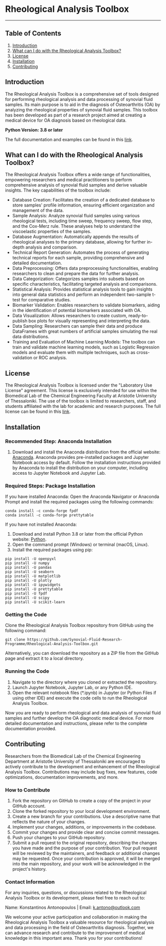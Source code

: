 # Rheological Analysis Toolbox
***
## Table of Contents
1. [Introduction](#introduction)
2. [What can I do with the Rheological Analysis Toolbox?](#what-can-i-do-with-the-rheological-analysis-toolbox?)
3. [License](#license)
4. [Installation](#installation)
5. [Contributing](#contributing)

## Introduction
The Rheological Analysis Toolbox is a comprehensive set of tools designed for performing rheological analysis and data processing of synovial fluid samples. Its main purpose is to aid in the diagnosis of Osteoarthritis (OA) by analyzing the rheological properties of synovial fluid samples. This toolbox has been developed as part of a research project aimed at creating a medical device for OA diagnosis based on rheological data.

**Python Version: 3.8 or later**

The full documentation and examples can be found in this [link](https://north-mandevilla-d3a.notion.site/Rheological-Analysis-Toolbox-caf04f0f4f2c4d30b31cbca9400580f0?pvs=4).

## What can I do with the Rheological Analysis Toolbox?
The Rheological Analysis Toolbox offers a wide range of functionalities, empowering researchers and medical practitioners to perform comprehensive analysis of synovial fluid samples and derive valuable insights. The key capabilities of the toolbox include:

* Database Creation: Facilitates the creation of a dedicated database to store samples' profile information, ensuring efficient organization and management of the data.
* Sample Analysis: Analyze synovial fluid samples using various rheological tests, including time sweep, frequency sweep, flow step, and the Cox-Merz rule. These analyses help to understand the viscoelastic properties of the samples.
* Database Augmentation: Automatically appends the results of rheological analyses to the primary database, allowing for further in-depth analysis and comparison.
* Technical Report Generation: Automates the process of generating technical reports for each sample, providing comprehensive and detailed documentation.
* Data Preprocessing: Offers data preprocessing functionalities, enabling researchers to clean and prepare the data for further analysis.
* Data Categorization: Categorizes samples into subsets based on specific characteristics, facilitating targeted analysis and comparisons.
* Statistical Analysis: Provides statistical analysis tools to gain insights into general data statistics and perform an independent two-sample t-test for comparative studies.
* Biomarker Validation: Enables researchers to validate biomarkers, aiding in the identification of potential biomarkers associated with OA.
* Data Visualization: Allows researchers to create custom, ready-to-publish box plots for visually representing and interpreting the data.
* Data Sampling: Researchers can sample their data and produce DataFrames with great numbers of artificial samples simulating the real data distributions.
* Training and Evaluation of Machine Learning Models: The toolbox can train and validate machine learning models, such as Logistic Regression models and evaluate them with multiple techniques, such as cross-validation or ROC analysis.

## License
The Rheological Analysis Toolbox is licensed under the "Laboratory Use License" agreement. This license is exclusively intended for use within the Biomedical Lab of the Chemical Engineering Faculty at Aristotle University of Thessaloniki. The use of the toolbox is limited to researchers, staff, and students affiliated with the lab for academic and research purposes. The full license can be found in this [link](https://github.com/Synovial-Fluid-Research-Programme/Rheological-Analysis-Toolbox/blob/main/LICENSE).

## Installation
### Recommended Step: Anaconda Installation
1. Download and install the Anaconda distribution from the official website: [Anaconda](https://www.anaconda.com/). Anaconda provides pre-installed packages and Jupyter Notebook access by default. Follow the installation instructions provided by Anaconda to install the distribution on your computer, including access to Jupyter Notebook and Jupyter Lab.

### Required Steps: Package Installation
If you have installed Anaconda:
Open the Anaconda Navigator or Anaconda Prompt and install the required packages using the following commands:
```
conda install -c conda-forge fpdf
conda install -c conda-forge prettytable
```
If you have not installed Anaconda:
1. Download and install Python 3.8 or later from the official Python website: [Python](https://www.python.org/downloads/).
2. Open the command prompt (Windows) or terminal (macOS, Linux).
3. Install the required packages using pip:
```
pip install -U openpyxl
pip install -U numpy
pip install -U pandas
pip install -U seaborn
pip install -U matplotlib
pip install -U plotly
pip install -U ipywidgets
pip install -U prettytable
pip install -U fpdf
pip install -U scipy
pip install -U scikit-learn
```

### Getting the Code
Clone the Rheological Analysis Toolbox repository from GitHub using the following command:
```
git clone https://github.com/Synovial-Fluid-Research-Programme/Rheological-Analysis-Toolbox.git
```
Alternatively, you can download the repository as a ZIP file from the GitHub page and extract it to a local directory.

### Running the Code
1. Navigate to the directory where you cloned or extracted the repository.
2. Launch Jupyter Notebook, Jupyter Lab, or any Python IDE.
3. Open the relevant notebook files (*.ipynb) in Jupyter (or Python Files if using other IDE) and execute the code cells to run the Rheological Analysis Toolbox.

Now you are ready to perform rheological and data analysis of synovial fluid samples and further develop the OA diagnostic medical device. For more detailed documentation and instructions, please refer to the complete documentation provided.

## Contributing
Researchers from the Biomedical Lab of the Chemical Engineering Department at Aristotle University of Thessaloniki are encouraged to actively contribute to the development and enhancement of the Rheological Analysis Toolbox. Contributions may include bug fixes, new features, code optimizations, documentation improvements, and more.

### How to Contribute
1. Fork the repository on GitHub to create a copy of the project in your GitHub account.
2. Clone the forked repository to your local development environment.
3. Create a new branch for your contributions. Use a descriptive name that reflects the nature of your changes.
4. Implement your changes, additions, or improvements in the codebase.
5. Commit your changes and provide clear and concise commit messages.
6. Push your changes to your GitHub repository.
7. Submit a pull request to the original repository, describing the changes you have made and the purpose of your contribution.
Your pull request will be reviewed by the maintainers, and feedback or additional changes may be requested. Once your contribution is approved, it will be merged into the main repository, and your work will be acknowledged in the project's history.

### Contact Information
For any inquiries, questions, or discussions related to the Rheological Analysis Toolbox or its development, please feel free to reach out to:

Name: Konstantinos Antonopoulos | Email: k.antono@outlook.com

We welcome your active participation and collaboration in making the Rheological Analysis Toolbox a valuable resource for rheological analysis and data processing in the field of Osteoarthritis diagnosis. Together, we can advance research and contribute to the improvement of medical knowledge in this important area. Thank you for your contributions!
